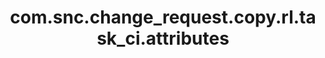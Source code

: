 ---
weight: 1521
layout: page
title: com.snc.change_request.copy.rl.task_ci.attributes
description: ""
value: "ci_item"
---